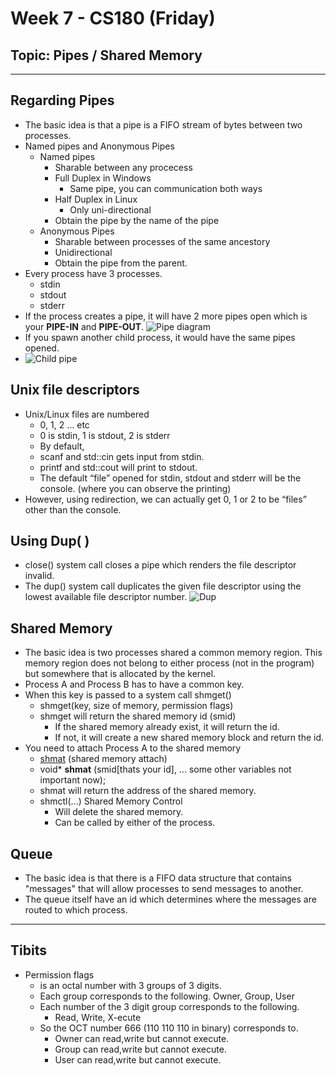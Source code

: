 # Week 7 - CS180 (Friday)
## Topic: Pipes / Shared Memory
---
## Regarding Pipes
- The basic idea is that a pipe is a FIFO stream of bytes between two processes.
- Named pipes and Anonymous Pipes
  - Named pipes
    - Sharable between any procecess
    - Full Duplex in Windows
      - Same pipe, you can communication both ways
    - Half Duplex in Linux
      - Only uni-directional
    - Obtain the pipe by the name of the pipe
  - Anonymous Pipes
    - Sharable between processes of the same ancestory
    - Unidirectional
    - Obtain the pipe from the parent.
- Every process have 3 processes.
  - stdin
  - stdout
  - stderr
- If the process creates a pipe, it will have 2 more pipes open which is your **PIPE-IN** and **PIPE-OUT**.
![Pipe diagram](https://i.imgur.com/vFMgool.jpg)
- If you spawn another child process, it would have the same pipes opened.
- ![Child pipe](https://i.imgur.com/MoZViiM.jpg)
  
## Unix file descriptors
- Unix/Linux files are numbered
  - 0, 1, 2 … etc
  - 0 is stdin, 1 is stdout, 2 is stderr
  - By default,
  - scanf and std::cin gets input from stdin.
  - printf and std::cout will print to stdout.
  - The default “file” opened for stdin, stdout and
stderr will be the console. (where you can
observe the printing)
- However, using redirection, we can actually get
0, 1 or 2 to be “files” other than the console.

## Using Dup( )
- close() system call closes a pipe which renders the file descriptor invalid.
- The dup() system call duplicates the given file descriptor using the lowest available file descriptor number.
![Dup](https://i.imgur.com/JRiZt28.jpg)

## Shared Memory
- The basic idea is two processes shared a common memory region. This memory region does not belong to either process (not in the program) but somewhere that is allocated by the kernel.
- Process A and Process B has to have a common key.
- When this key is passed to a system call shmget()
  - shmget(key, size of memory, permission flags)
  - shmget will return the shared memory id (smid)
    - If the shared memory already exist, it will return the id.
    - If not, it will create a new shared memory block and return the id.
- You need to attach Process A to the shared memory
  - [shmat](https://linux.die.net/man/2/shmat) (shared memory attach)
  - void* **shmat** (smid[thats your id], ... some other variables not important now); 
  - shmat will return the address of the shared memory.
  - shmctl(...) Shared Memory Control
    - Will delete the shared memory.
    - Can be called by either of the process.
## Queue
- The basic idea is that there is a FIFO data structure that contains "messages" that will allow processes to send messages to another.
- The queue itself have an id which determines where the messages are routed to which process.
___
## Tibits
- Permission flags
  - is an octal number with 3 groups of 3 digits.
  - Each group corresponds to the following. Owner, Group, User
  - Each number of the 3 digit group corresponds to the following.
    - Read, Write, X-ecute
  - So the OCT number 666  (110 110 110 in binary) corresponds to.
    - Owner can read,write but cannot execute.
    - Group can read,write but cannot execute.
    - User can read,write but cannot execute.
